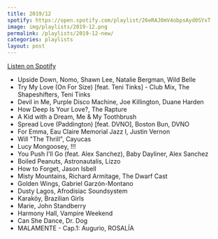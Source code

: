 ```yaml
---
title: 2019/12
spotify: https://open.spotify.com/playlist/26eRAJ0mV4obpsAyd0SYxT
image: img/playlists/2019-12.png
permalink: /playlists/2019-12-new/
categories: playlists
layout: post
---
```


[Listen on Spotify](https://open.spotify.com/playlist/26eRAJ0mV4obpsAyd0SYxT)

* Upside Down, Nomo, Shawn Lee, Natalie Bergman, Wild Belle
* Try My Love (On For Size) [feat. Teni Tinks] - Club Mix, The Shapeshifters, Teni Tinks
* Devil in Me, Purple Disco Machine, Joe Killington, Duane Harden
* How Deep Is Your Love?, The Rapture
* A Kid with a Dream, Me & My Toothbrush
* Spread Love (Paddington) [feat. DVNO], Boston Bun, DVNO
* For Emma, Eau Claire Memorial Jazz I, Justin Vernon
* Will "The Thrill", Cayucas
* Lucy Mongoosey, !!!
* You Push I'll Go (feat. Alex Sanchez), Baby Dayliner, Alex Sanchez
* Boiled Peanuts, Astronautalis, Lizzo
* How to Forget, Jason Isbell
* Misty Mountains, Richard Armitage, The Dwarf Cast
* Golden Wings, Gabriel Garzón-Montano
* Dusty Lagos, Afrodisiac Soundsystem
* Karaköy, Brazilian Girls
* Marie, John Standberry
* Harmony Hall, Vampire Weekend
* Can She Dance, Dr. Dog
* MALAMENTE - Cap.1: Augurio, ROSALÍA
